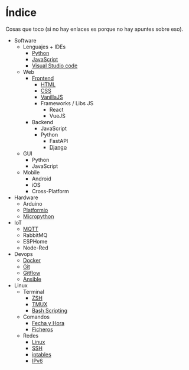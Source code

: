 # Índice

Cosas que toco (si no hay enlaces es porque no hay apuntes sobre eso).

* Software
    * Lenguajes + IDEs
        * [Python](sw/coding/python/python.md)
        * [JavaScript](sw/coding/javascript/javascript.md)
        * [Visual Studio code](sw/coding/ides/vscode/vscode.md)
    * Web
        * [Frontend](sw/web/frontend/frontend.md)
            * [HTML](sw/web/frontend/html/html.md)
            * [CSS](sw/web/frontend/css/css.md)
            * [VanillaJS](sw/web/frontend/js/javascript.md)
            * Frameworks / Libs JS
                * React
                * VueJS
        * Backend
            * JavaScript
            * Python
                * FastAPI
                * [Django](sw/web/backend/django/principiante.md)
    * GUI
        * Python
        * JavaScript
    * Mobile
        * Android
        * iOS
        * Cross-Platform
* Hardware
    * Arduino
    * [Platformio](hw/platformio/platformio.md)
    * [Micropython](hw/micropython/micropython.md)
* IoT
    * [MQTT](iot/mqtt/mqtt.md)
    * RabbitMQ
    * ESPHome
    * Node-Red
* Devops
    * [Docker](devops/docker/docker-aclaraciones.md)
    * [Git](devops/git/git.md)
    * [Gitflow](devops/git/gitflow/gitflow.md)
    * [Ansible](devops/ansible/ansible.md)
* Linux
    * Terminal
        * [ZSH](linux/terminal/zsh.md)
        * [TMUX](linux/terminal/tmux/tmux-comandos.md)
        * [Bash Scripting](linux/terminal/terminal-bash.md)
    * Comandos
        * [Fecha y Hora](linux/comandos/linux-fecha-hora.md)
        * [Ficheros](linux/comandos/linux-ficheros.md)
    * Redes
        * [Linux](linux/redes/redes-linux.md)
        * [SSH](linux/redes/redes-ssh.md)
        * [iptables](linux/redes/redes-iptables.md)
        * [IPv6](linux/redes/redes-ipv6.md)
